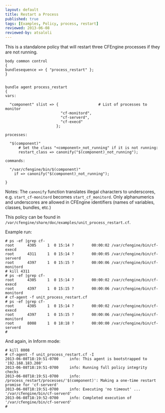 ```yaml
---
layout: default
title: Restart a Process
published: true
tags: [Examples, Policy, process, restart]
reviewed: 2013-06-08
reviewed-by: atsaloli
---
```


This is a standalone policy that will restart three CFEngine processes if they are not running.

```cf3
body common control
{
bundlesequence => { "process_restart" };
}


bundle agent process_restart
{
vars:

  "component" slist => {                  # List of processes to monitor
                         "cf-monitord",
                         "cf-serverd",
                         "cf-execd"
                       };

processes:

  "$(component)"
      # Set the class "<component>_not_running" if it is not running:
      restart_class => canonify("$(component)_not_running");

commands:

  "/var/cfengine/bin/$(component)"
    if => canonify("$(component)_not_running");

}
```

Notes: The `canonify` function translates illegal characters to underscores, e.g. `start_cf-monitord` becomes `start_cf_monitord`.  Only alphanumerics and underscores are allowed in CFEngine identifiers (names of variables, classes, bundles, etc.)

This policy can be found in `/var/cfengine/share/doc/examples/unit_process_restart.cf`.

Example run:

```
# ps -ef |grep cf-
root      4305     1  0 15:14 ?        00:00:02 /var/cfengine/bin/cf-execd
root      4311     1  0 15:14 ?        00:00:05 /var/cfengine/bin/cf-serverd
root      4397     1  0 15:15 ?        00:00:06 /var/cfengine/bin/cf-monitord
# kill 4311
# ps -ef |grep cf-
root      4305     1  0 15:14 ?        00:00:02 /var/cfengine/bin/cf-execd
root      4397     1  0 15:15 ?        00:00:06 /var/cfengine/bin/cf-monitord
# cf-agent -f unit_process_restart.cf
# ps -ef |grep cf-
root      4305     1  0 15:14 ?        00:00:02 /var/cfengine/bin/cf-execd
root      4397     1  0 15:15 ?        00:00:06 /var/cfengine/bin/cf-monitord
root      8008     1  0 18:18 ?        00:00:00 /var/cfengine/bin/cf-serverd
#
```

And again, in Inform mode:

```
# kill 8008
# cf-agent -f unit_process_restart.cf -I
2013-06-08T18:19:51-0700     info: This agent is bootstrapped to '192.168.183.208'
2013-06-08T18:19:51-0700     info: Running full policy integrity checks
2013-06-08T18:19:51-0700     info: /process_restart/processes/'$(component)': Making a one-time restart promise for 'cf-serverd'
2013-06-08T18:19:51-0700     info: Executing 'no timeout' ... '/var/cfengine/bin/cf-serverd'
2013-06-08T18:19:52-0700     info: Completed execution of '/var/cfengine/bin/cf-serverd'
#
```
